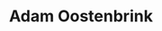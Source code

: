 ---
order: 26
category: residents
layout: post
title: Adam Oostenbrink 
profession: graphic design
---